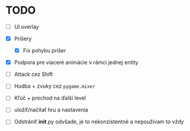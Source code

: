 # TODO

- [ ] UI overlay
- [x] Príšery
  - [x] Fix pohybu príšer
- [x] Podpora pre viaceré animácie v rámci jednej entity
- [ ] Attack cez Shift
- [ ] Hudba + zvuky cez `pygame.mixer`
- [ ] Kľúč + prechod na ďalší level
- [ ] uložiť/načítať hru a nastavenia

- [ ] Odstrániť __init__.py odvšade, je to nekonzistentné a nepoužívam to vždy
